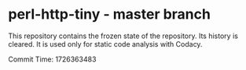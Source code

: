 # perl-http-tiny - master branch

This repository contains the frozen state of the repository.
Its history is cleared. It is used only for static code
analysis with Codacy.

Commit Time: 1726363483